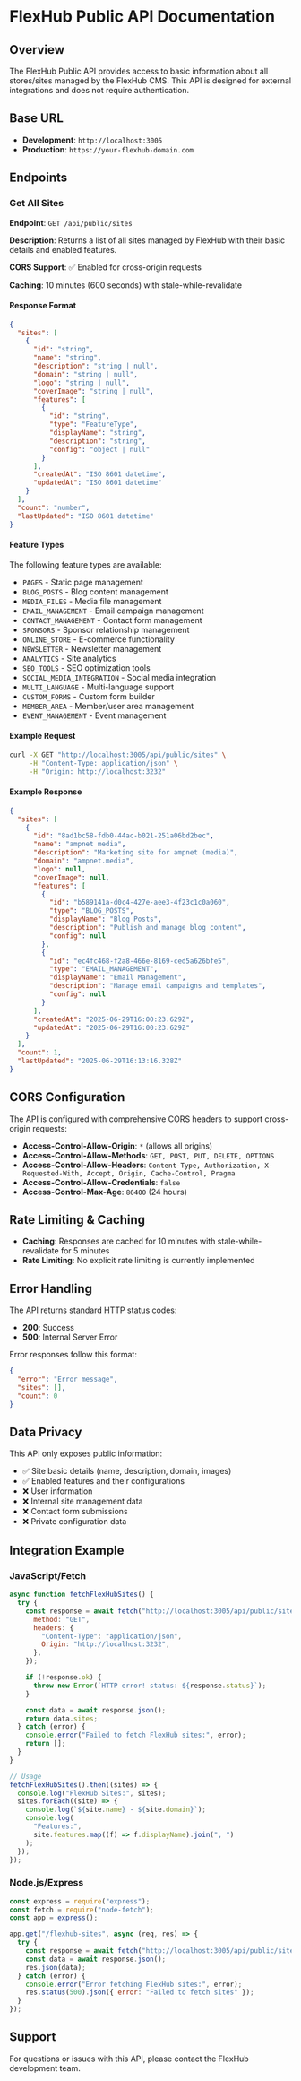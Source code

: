# FlexHub Public API Documentation

## Overview

The FlexHub Public API provides access to basic information about all stores/sites managed by the FlexHub CMS. This API is designed for external integrations and does not require authentication.

## Base URL

- **Development**: `http://localhost:3005`
- **Production**: `https://your-flexhub-domain.com`

## Endpoints

### Get All Sites

**Endpoint**: `GET /api/public/sites`

**Description**: Returns a list of all sites managed by FlexHub with their basic details and enabled features.

**CORS Support**: ✅ Enabled for cross-origin requests

**Caching**: 10 minutes (600 seconds) with stale-while-revalidate

#### Response Format

```json
{
  "sites": [
    {
      "id": "string",
      "name": "string",
      "description": "string | null",
      "domain": "string | null",
      "logo": "string | null",
      "coverImage": "string | null",
      "features": [
        {
          "id": "string",
          "type": "FeatureType",
          "displayName": "string",
          "description": "string",
          "config": "object | null"
        }
      ],
      "createdAt": "ISO 8601 datetime",
      "updatedAt": "ISO 8601 datetime"
    }
  ],
  "count": "number",
  "lastUpdated": "ISO 8601 datetime"
}
```

#### Feature Types

The following feature types are available:

- `PAGES` - Static page management
- `BLOG_POSTS` - Blog content management
- `MEDIA_FILES` - Media file management
- `EMAIL_MANAGEMENT` - Email campaign management
- `CONTACT_MANAGEMENT` - Contact form management
- `SPONSORS` - Sponsor relationship management
- `ONLINE_STORE` - E-commerce functionality
- `NEWSLETTER` - Newsletter management
- `ANALYTICS` - Site analytics
- `SEO_TOOLS` - SEO optimization tools
- `SOCIAL_MEDIA_INTEGRATION` - Social media integration
- `MULTI_LANGUAGE` - Multi-language support
- `CUSTOM_FORMS` - Custom form builder
- `MEMBER_AREA` - Member/user area management
- `EVENT_MANAGEMENT` - Event management

#### Example Request

```bash
curl -X GET "http://localhost:3005/api/public/sites" \
     -H "Content-Type: application/json" \
     -H "Origin: http://localhost:3232"
```

#### Example Response

```json
{
  "sites": [
    {
      "id": "8ad1bc58-fdb0-44ac-b021-251a06bd2bec",
      "name": "ampnet media",
      "description": "Marketing site for ampnet (media)",
      "domain": "ampnet.media",
      "logo": null,
      "coverImage": null,
      "features": [
        {
          "id": "b589141a-d0c4-427e-aee3-4f23c1c0a060",
          "type": "BLOG_POSTS",
          "displayName": "Blog Posts",
          "description": "Publish and manage blog content",
          "config": null
        },
        {
          "id": "ec4fc468-f2a8-466e-8169-ced5a626bfe5",
          "type": "EMAIL_MANAGEMENT",
          "displayName": "Email Management",
          "description": "Manage email campaigns and templates",
          "config": null
        }
      ],
      "createdAt": "2025-06-29T16:00:23.629Z",
      "updatedAt": "2025-06-29T16:00:23.629Z"
    }
  ],
  "count": 1,
  "lastUpdated": "2025-06-29T16:13:16.328Z"
}
```

## CORS Configuration

The API is configured with comprehensive CORS headers to support cross-origin requests:

- **Access-Control-Allow-Origin**: `*` (allows all origins)
- **Access-Control-Allow-Methods**: `GET, POST, PUT, DELETE, OPTIONS`
- **Access-Control-Allow-Headers**: `Content-Type, Authorization, X-Requested-With, Accept, Origin, Cache-Control, Pragma`
- **Access-Control-Allow-Credentials**: `false`
- **Access-Control-Max-Age**: `86400` (24 hours)

## Rate Limiting & Caching

- **Caching**: Responses are cached for 10 minutes with stale-while-revalidate for 5 minutes
- **Rate Limiting**: No explicit rate limiting is currently implemented

## Error Handling

The API returns standard HTTP status codes:

- **200**: Success
- **500**: Internal Server Error

Error responses follow this format:

```json
{
  "error": "Error message",
  "sites": [],
  "count": 0
}
```

## Data Privacy

This API only exposes public information:

- ✅ Site basic details (name, description, domain, images)
- ✅ Enabled features and their configurations
- ❌ User information
- ❌ Internal site management data
- ❌ Contact form submissions
- ❌ Private configuration data

## Integration Example

### JavaScript/Fetch

```javascript
async function fetchFlexHubSites() {
  try {
    const response = await fetch("http://localhost:3005/api/public/sites", {
      method: "GET",
      headers: {
        "Content-Type": "application/json",
        Origin: "http://localhost:3232",
      },
    });

    if (!response.ok) {
      throw new Error(`HTTP error! status: ${response.status}`);
    }

    const data = await response.json();
    return data.sites;
  } catch (error) {
    console.error("Failed to fetch FlexHub sites:", error);
    return [];
  }
}

// Usage
fetchFlexHubSites().then((sites) => {
  console.log("FlexHub Sites:", sites);
  sites.forEach((site) => {
    console.log(`${site.name} - ${site.domain}`);
    console.log(
      "Features:",
      site.features.map((f) => f.displayName).join(", ")
    );
  });
});
```

### Node.js/Express

```javascript
const express = require("express");
const fetch = require("node-fetch");
const app = express();

app.get("/flexhub-sites", async (req, res) => {
  try {
    const response = await fetch("http://localhost:3005/api/public/sites");
    const data = await response.json();
    res.json(data);
  } catch (error) {
    console.error("Error fetching FlexHub sites:", error);
    res.status(500).json({ error: "Failed to fetch sites" });
  }
});
```

## Support

For questions or issues with this API, please contact the FlexHub development team.
